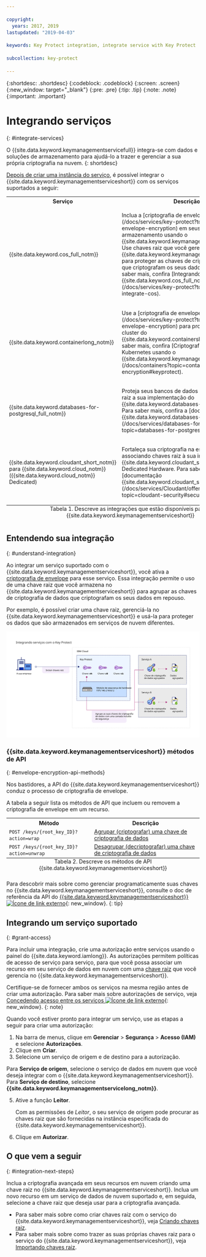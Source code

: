 ```yaml
---

copyright:
  years: 2017, 2019
lastupdated: "2019-04-03"

keywords: Key Protect integration, integrate service with Key Protect

subcollection: key-protect

---
```


{:shortdesc: .shortdesc}
{:codeblock: .codeblock}
{:screen: .screen}
{:new_window: target="_blank"}
{:pre: .pre}
{:tip: .tip}
{:note: .note}
{:important: .important}

# Integrando serviços
{: #integrate-services}

O {{site.data.keyword.keymanagementservicefull}} integra-se com dados e soluções de armazenamento para ajudá-lo a trazer e gerenciar a sua própria criptografia na nuvem.
{: shortdesc}

[Depois de criar uma instância do serviço](/docs/services/key-protect?topic=key-protect-provision), é possível integrar o {{site.data.keyword.keymanagementserviceshort}} com os serviços suportados a seguir:

<table>
    <tr>
        <th>Serviço</th>
        <th>Descrição</th>
    </tr>
    <tr>
        <td>
          <p>{{site.data.keyword.cos_full_notm}}</p>
        </td>
        <td>
          <p>Inclua a [criptografia de envelope](/docs/services/key-protect?topic=key-protect-envelope-encryption) em seus depósitos de armazenamento usando o {{site.data.keyword.keymanagementserviceshort}}. Use chaves raiz que você gerencia no {{site.data.keyword.keymanagementserviceshort}} para proteger as chaves de criptografia de dados que criptografam os seus dados em repouso. Para saber mais, confira [Integrando ao {{site.data.keyword.cos_full_notm}} ](/docs/services/key-protect?topic=key-protect-integrate-cos).</p>
        </td>
    </tr>
    <tr>
        <td>
          <p>{{site.data.keyword.containerlong_notm}}</p>
        </td>
        <td>
          <p>Use a [criptografia de envelope](/docs/services/key-protect?topic=key-protect-envelope-encryption) para proteger segredos no cluster do {{site.data.keyword.containershort_notm}}. Para saber mais, confira [Criptografando segredos do Kubernetes usando o {{site.data.keyword.keymanagementserviceshort}}](/docs/containers?topic=containers-encryption#keyprotect).</p>
        </td>
    </tr>
    <tr>
        <td>
          <p>{{site.data.keyword.databases-for-postgresql_full_notm}}</p>
        </td>
        <td>
          <p>Proteja seus bancos de dados associando chaves raiz a sua implementação do {{site.data.keyword.databases-for-postgresql}}. Para saber mais, confira a [documentação {{site.data.keyword.databases-for-postgresql}}](/docs/services/databases-for-postgresql?topic=databases-for-postgresql-key-protect).</p>
        </td>
    </tr>
      <tr>
        <td>
          <p>{{site.data.keyword.cloudant_short_notm}} para {{site.data.keyword.cloud_notm}} ({{site.data.keyword.cloud_notm}} Dedicated)</p>
        </td>
        <td>
          <p>Fortaleça sua criptografia na estratégia de repouso associando chaves raiz à sua instância do {{site.data.keyword.cloudant_short_notm}} Dedicated Hardware. Para saber mais, confira a [documentação {{site.data.keyword.cloudant_short_notm}}](/docs/services/Cloudant/offerings?topic=cloudant-security#secure-access-control).</p>
        </td>
    </tr>
   <caption style="caption-side:bottom;">Tabela 1. Descreve as integrações que estão disponíveis para o {{site.data.keyword.keymanagementserviceshort}}</caption>
</table>

## Entendendo sua integração 
{: #understand-integration}

Ao integrar um serviço suportado com o {{site.data.keyword.keymanagementserviceshort}}, você ativa a [criptografia de envelope](/docs/services/key-protect?topic=key-protect-envelope-encryption) para esse serviço. Essa integração permite o uso de uma chave raiz que você armazena no {{site.data.keyword.keymanagementserviceshort}} para agrupar as chaves de criptografia de dados que criptografam os seus dados em repouso. 

Por exemplo, é possível criar uma chave raiz, gerenciá-la no {{site.data.keyword.keymanagementserviceshort}} e usá-la para proteger os dados que são armazenados em serviços de nuvem diferentes.

![O diagrama mostra uma visualização contextual da sua integração do {{site.data.keyword.keymanagementserviceshort}}.](../images/kp-integrations_min.svg)

### {{site.data.keyword.keymanagementserviceshort}} métodos de API
{: #envelope-encryption-api-methods}

Nos bastidores, a API do {{site.data.keyword.keymanagementserviceshort}} conduz o processo de criptografia de envelope.  

A tabela a seguir lista os métodos de API que incluem ou removem a criptografia de envelope em um recurso.

<table>
  <tr>
    <th>Método</th>
    <th>Descrição</th>
  </tr>
  <tr>
    <td><code>POST /keys/{root_key_ID}?action=wrap</code></td>
    <td><a href="/docs/services/key-protect?topic=key-protect-wrap-keys">Agrupar (criptografar) uma chave de criptografia de dados</a></td>
  </tr>
  <tr>
    <td><code>POST /keys/{root_key_ID}?action=unwrap</code></td>
    <td><a href="/docs/services/key-protect?topic=key-protect-unwrap-keys">Desagrupar (decriptografar) uma chave de criptografia de dados</a></td>
  </tr>
  <caption style="caption-side:bottom;">Tabela 2. Descreve os métodos de API {{site.data.keyword.keymanagementserviceshort}}</caption>
</table>

Para descobrir mais sobre como gerenciar programaticamente suas chaves no {{site.data.keyword.keymanagementserviceshort}}, consulte o doc de referência da API do [{{site.data.keyword.keymanagementserviceshort}}![Ícone de link externo](../../../icons/launch-glyph.svg "Ícone de link externo")](https://{DomainName}/apidocs/key-protect){: new_window}.
{: tip}

## Integrando um serviço suportado
{: #grant-access}

Para incluir uma integração, crie uma autorização entre serviços usando o painel do {{site.data.keyword.iamlong}}. As autorizações permitem políticas de acesso de serviço para serviço, para que você possa associar um recurso em seu serviço de dados em nuvem com uma [chave raiz](/docs/services/key-protect?topic=key-protect-envelope-encryption#key-types) que você gerencia no {{site.data.keyword.keymanagementserviceshort}}.

Certifique-se de fornecer ambos os serviços na mesma região antes de criar uma autorização. Para saber mais sobre autorizações de serviço, veja [Concedendo acesso entre os serviços ![Ícone de link externo](../../../icons/launch-glyph.svg "Ícone de link externo")](/docs/iam?topic=iam-serviceauth){: new_window}.
{: note}

Quando você estiver pronto para integrar um serviço, use as etapas a seguir para criar uma autorização:

1. Na barra de menus, clique em **Gerenciar** &gt; **Segurança** &gt; **Acesso (IAM)** e selecione **Autorizações**. 
2. Clique em **Criar**.
3. Selecione um serviço de origem e de destino para a autorização.
 
  Para **Serviço de origem**, selecione o serviço de dados em nuvem que você deseja integrar com o {{site.data.keyword.keymanagementserviceshort}}. Para **Serviço de destino**, selecione **{{site.data.keyword.keymanagementservicelong_notm}}**.

5. Ative a função **Leitor**.

    Com as permissões de _Leitor_, o seu serviço de origem pode procurar as chaves raiz que são fornecidas na instância especificada do {{site.data.keyword.keymanagementserviceshort}}.

6. Clique em **Autorizar**.

## O que vem a seguir
{: #integration-next-steps}

Inclua a criptografia avançada em seus recursos em nuvem criando uma chave raiz no {{site.data.keyword.keymanagementserviceshort}}. Inclua um novo recurso em um serviço de dados de nuvem suportado e, em seguida, selecione a chave raiz que deseja usar para a criptografia avançada.

- Para saber mais sobre como criar chaves raiz com o serviço do {{site.data.keyword.keymanagementserviceshort}}, veja [Criando chaves raiz](/docs/services/key-protect?topic=key-protect-create-root-keys).
- Para saber mais sobre como trazer as suas próprias chaves raiz para o serviço do {{site.data.keyword.keymanagementserviceshort}}, veja [Importando chaves raiz](/docs/services/key-protect?topic=key-protect-import-root-keys).


